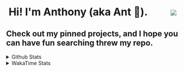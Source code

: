 <h1>&nbsp;Hi! I'm Anthony (aka Ant 🐜). &emsp;&emsp;<a href="https://codewars.com"><img src="https://www.codewars.com/users/MakeMeSenpai/badges/large"></a></h1>
<h2>Check out my pinned projects, and I hope you can have fun searching threw my repo.</h2>
<details>
  <summary>Github Stats</summary>
  <br>
  <img src="https://github-readme-stats.vercel.app/api?username=MakeMeSenpai&count_private=true" />
</details>

<details>
  <summary>WakaTime Stats</summary>
  <br>
  <a href="https://wakatime.com"><img src="https://wakatime.com/share/@MakeMeSenpai/fdf9f48a-143b-4422-8c39-f21b5db308cd.png" height="50%" width="100%"/></a>
  <br>
  <br>
  <br>
  <a href="https://wakatime.com"><img src="https://wakatime.com/share/@MakeMeSenpai/bebcd8ab-45e1-4085-bc76-f8a92f8c8e51.svg" height="50%"/></a>
</details>
